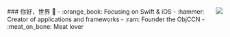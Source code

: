 <img align="right" src="https://github-readme-stats.vercel.app/api?username=Aram479&show_icons=true&icon_color=CE1D2D&text_color=718096&bg_color=ffffff&hide_title=true&locale=cn&show_owner=true" />
### 你好，世界 👋
- :orange_book: Focusing on Swift & iOS
- :hammer: Creator of applications and frameworks
- :ram: Founder the ObjCCN
- :meat_on_bone: Meat lover
